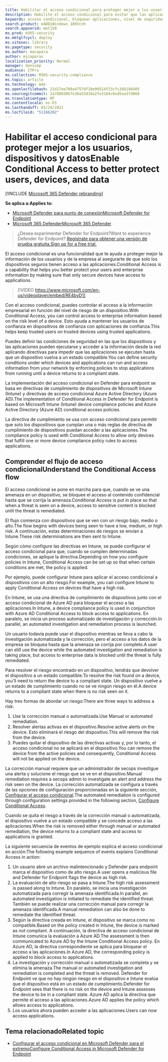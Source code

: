 ```yaml
---
title: Habilitar el acceso condicional para proteger mejor a los usuarios, dispositivos y datos
description: Habilite el acceso condicional para evitar que las aplicaciones se ejecuten si un dispositivo se considera en riesgo y se determina que una aplicación no es compatible.
keywords: acceso condicional, bloquear aplicaciones, nivel de seguridad, intune,
search.product: eADQiWindows 10XVcnh
search.appverid: met150
ms.prod: m365-security
ms.mktglfcycl: deploy
ms.sitesec: library
ms.pagetype: security
ms.author: macapara
author: mjcaparas
localization_priority: Normal
manager: dansimp
audience: ITPro
ms.collection: M365-security-compliance
ms.topic: article
ms.technology: mde
ms.openlocfilehash: 21d17ee789a4757df10e99514f23cfc26b186405
ms.sourcegitcommit: 2a708650b7e30a53d10a2fe3164c6ed5ea37d868
ms.translationtype: MT
ms.contentlocale: es-ES
ms.lasthandoff: 03/24/2021
ms.locfileid: "51166202"
---
```

# <a name="enable-conditional-access-to-better-protect-users-devices-and-data"></a><span data-ttu-id="0a313-104">Habilitar el acceso condicional para proteger mejor a los usuarios, dispositivos y datos</span><span class="sxs-lookup"><span data-stu-id="0a313-104">Enable Conditional Access to better protect users, devices, and data</span></span> 

[!INCLUDE [Microsoft 365 Defender rebranding](../../includes/microsoft-defender.md)]

<span data-ttu-id="0a313-105">**Se aplica a:**</span><span class="sxs-lookup"><span data-stu-id="0a313-105">**Applies to:**</span></span>
- [<span data-ttu-id="0a313-106">Microsoft Defender para punto de conexión</span><span class="sxs-lookup"><span data-stu-id="0a313-106">Microsoft Defender for Endpoint</span></span>](https://go.microsoft.com/fwlink/p/?linkid=2154037)
- [<span data-ttu-id="0a313-107">Microsoft 365 Defender</span><span class="sxs-lookup"><span data-stu-id="0a313-107">Microsoft 365 Defender</span></span>](https://go.microsoft.com/fwlink/?linkid=2118804)

><span data-ttu-id="0a313-108">¿Desea experimentar Defender for Endpoint?</span><span class="sxs-lookup"><span data-stu-id="0a313-108">Want to experience Defender for Endpoint?</span></span> [<span data-ttu-id="0a313-109">Regístrate para obtener una versión de prueba gratuita.</span><span class="sxs-lookup"><span data-stu-id="0a313-109">Sign up for a free trial.</span></span>](https://www.microsoft.com/microsoft-365/windows/microsoft-defender-atp?ocid=docs-wdatp-conditionalaccess-abovefoldlink)

<span data-ttu-id="0a313-110">El acceso condicional es una funcionalidad que te ayuda a proteger mejor la información de los usuarios y de la empresa al asegurarte de que solo los dispositivos seguros tienen acceso a las aplicaciones.</span><span class="sxs-lookup"><span data-stu-id="0a313-110">Conditional Access is a capability that helps you better protect your users and enterprise information by making sure that only secure devices have access to applications.</span></span>

> [!VIDEO https://www.microsoft.com/en-us/videoplayer/embed/RE4byD1]

<span data-ttu-id="0a313-111">Con el acceso condicional, puedes controlar el acceso a la información empresarial en función del nivel de riesgo de un dispositivo.</span><span class="sxs-lookup"><span data-stu-id="0a313-111">With Conditional Access, you can control access to enterprise information based on the risk level of a device.</span></span> <span data-ttu-id="0a313-112">Esto ayuda a mantener los usuarios de confianza en dispositivos de confianza con aplicaciones de confianza.</span><span class="sxs-lookup"><span data-stu-id="0a313-112">This helps keep trusted users on trusted devices using trusted applications.</span></span>

<span data-ttu-id="0a313-113">Puedes definir las condiciones de seguridad en las que los dispositivos y las aplicaciones pueden ejecutarse y acceder a la información desde la red aplicando directivas para impedir que las aplicaciones se ejecuten hasta que un dispositivo vuelva a un estado compatible.</span><span class="sxs-lookup"><span data-stu-id="0a313-113">You can define security conditions under which devices and applications can run and access information from your network by enforcing policies to stop applications from running until a device returns to a compliant state.</span></span> 

<span data-ttu-id="0a313-114">La implementación del acceso condicional en Defender para endpoint se basa en directivas de cumplimiento de dispositivos de Microsoft Intune (Intune) y directivas de acceso condicional Azure Active Directory (Azure AD).</span><span class="sxs-lookup"><span data-stu-id="0a313-114">The implementation of Conditional Access in Defender for Endpoint is based on Microsoft Intune (Intune) device compliance policies and Azure Active Directory (Azure AD) conditional access policies.</span></span> 

<span data-ttu-id="0a313-115">La directiva de cumplimiento se usa con acceso condicional para permitir que solo los dispositivos que cumplan una o más reglas de directiva de cumplimiento de dispositivos puedan acceder a las aplicaciones.</span><span class="sxs-lookup"><span data-stu-id="0a313-115">The compliance policy is used with Conditional Access to allow only devices that fulfill one or more device compliance policy rules to access applications.</span></span> 

## <a name="understand-the-conditional-access-flow"></a><span data-ttu-id="0a313-116">Comprender el flujo de acceso condicional</span><span class="sxs-lookup"><span data-stu-id="0a313-116">Understand the Conditional Access flow</span></span>
<span data-ttu-id="0a313-117">El acceso condicional se pone en marcha para que, cuando se ve una amenaza en un dispositivo, se bloquee el acceso al contenido confidencial hasta que se corrija la amenaza.</span><span class="sxs-lookup"><span data-stu-id="0a313-117">Conditional Access is put in place so that when a threat is seen on a device, access to sensitive content is blocked until the threat is remediated.</span></span> 

<span data-ttu-id="0a313-118">El flujo comienza con dispositivos que se ven con un riesgo bajo, medio o alto.</span><span class="sxs-lookup"><span data-stu-id="0a313-118">The flow begins with devices being seen to have a low, medium, or high risk.</span></span> <span data-ttu-id="0a313-119">A continuación, estas determinaciones de riesgos se envían a Intune.</span><span class="sxs-lookup"><span data-stu-id="0a313-119">These risk determinations are then sent to Intune.</span></span> 

<span data-ttu-id="0a313-120">Según cómo configure las directivas en Intune, se puede configurar el acceso condicional para que, cuando se cumplen determinadas condiciones, se aplique la directiva.</span><span class="sxs-lookup"><span data-stu-id="0a313-120">Depending on how you configure policies in Intune, Conditional Access can be set up so that when certain conditions are met, the policy is applied.</span></span>

<span data-ttu-id="0a313-121">Por ejemplo, puede configurar Intune para aplicar el acceso condicional a dispositivos con un alto riesgo.</span><span class="sxs-lookup"><span data-stu-id="0a313-121">For example, you can configure Intune to apply Conditional Access on devices that have a high risk.</span></span>

<span data-ttu-id="0a313-122">En Intune, se usa una directiva de cumplimiento de dispositivos junto con el acceso condicional de Azure AD para bloquear el acceso a las aplicaciones.</span><span class="sxs-lookup"><span data-stu-id="0a313-122">In Intune, a device compliance policy is used in conjunction with Azure AD Conditional Access to block access to applications.</span></span> <span data-ttu-id="0a313-123">En paralelo, se inicia un proceso automatizado de investigación y corrección.</span><span class="sxs-lookup"><span data-stu-id="0a313-123">In parallel, an automated investigation and remediation process is launched.</span></span>

 <span data-ttu-id="0a313-124">Un usuario todavía puede usar el dispositivo mientras se lleva a cabo la investigación automatizada y la corrección, pero el acceso a los datos de la empresa se bloquea hasta que la amenaza se corrija por completo.</span><span class="sxs-lookup"><span data-stu-id="0a313-124">A user can still use the device while the automated investigation and remediation is taking place, but access to enterprise data is blocked until the threat is fully remediated.</span></span> 

<span data-ttu-id="0a313-125">Para resolver el riesgo encontrado en un dispositivo, tendrás que devolver el dispositivo a un estado compatible.</span><span class="sxs-lookup"><span data-stu-id="0a313-125">To resolve the risk found on a device, you'll need to return the device to a compliant state.</span></span> <span data-ttu-id="0a313-126">Un dispositivo vuelve a un estado de cumplimiento cuando no se ve ningún riesgo en él.</span><span class="sxs-lookup"><span data-stu-id="0a313-126">A device returns to a compliant state when there is no risk seen on it.</span></span> 

<span data-ttu-id="0a313-127">Hay tres formas de abordar un riesgo:</span><span class="sxs-lookup"><span data-stu-id="0a313-127">There are three ways to address a risk:</span></span>
1. <span data-ttu-id="0a313-128">Use la corrección manual o automatizada.</span><span class="sxs-lookup"><span data-stu-id="0a313-128">Use Manual or automated remediation.</span></span>
2. <span data-ttu-id="0a313-129">Resolver alertas activas en el dispositivo.</span><span class="sxs-lookup"><span data-stu-id="0a313-129">Resolve active alerts on the device.</span></span> <span data-ttu-id="0a313-130">Esto eliminará el riesgo del dispositivo.</span><span class="sxs-lookup"><span data-stu-id="0a313-130">This will remove the risk from the device.</span></span>
3. <span data-ttu-id="0a313-131">Puedes quitar el dispositivo de las directivas activas y, por lo tanto, el acceso condicional no se aplicará en el dispositivo.</span><span class="sxs-lookup"><span data-stu-id="0a313-131">You can remove the device from the active policies and consequently, Conditional Access will not be applied on the device.</span></span> 

<span data-ttu-id="0a313-132">La corrección manual requiere que un administrador de secops investigue una alerta y solucione el riesgo que se ve en el dispositivo.</span><span class="sxs-lookup"><span data-stu-id="0a313-132">Manual remediation requires a secops admin to investigate an alert and address the risk seen on the device.</span></span> <span data-ttu-id="0a313-133">La corrección automatizada se configura a través de las opciones de configuración proporcionadas en la siguiente sección, [Configurar el acceso condicional](configure-conditional-access.md).</span><span class="sxs-lookup"><span data-stu-id="0a313-133">The automated remediation is configured through configuration settings provided in the following section, [Configure Conditional Access](configure-conditional-access.md).</span></span>

<span data-ttu-id="0a313-134">Cuando se quita el riesgo a través de la corrección manual o automatizada, el dispositivo vuelve a un estado compatible y se concede acceso a las aplicaciones.</span><span class="sxs-lookup"><span data-stu-id="0a313-134">When the risk is removed either through manual or automated remediation, the device returns to a compliant state and access to applications is granted.</span></span>

<span data-ttu-id="0a313-135">La siguiente secuencia de eventos de ejemplo explica el acceso condicional en acción:</span><span class="sxs-lookup"><span data-stu-id="0a313-135">The following example sequence of events explains Conditional Access in action:</span></span>

1. <span data-ttu-id="0a313-136">Un usuario abre un archivo malintencionado y Defender para endpoint marca el dispositivo como de alto riesgo.</span><span class="sxs-lookup"><span data-stu-id="0a313-136">A user opens a malicious file and Defender for Endpoint flags the device as high risk.</span></span>
2. <span data-ttu-id="0a313-137">La evaluación de alto riesgo se pasa a Intune.</span><span class="sxs-lookup"><span data-stu-id="0a313-137">The high risk assessment is passed along to Intune.</span></span> <span data-ttu-id="0a313-138">En paralelo, se inicia una investigación automatizada para corregir la amenaza identificada.</span><span class="sxs-lookup"><span data-stu-id="0a313-138">In parallel, an automated investigation is initiated to remediate the identified threat.</span></span> <span data-ttu-id="0a313-139">También se puede realizar una corrección manual para corregir la amenaza identificada.</span><span class="sxs-lookup"><span data-stu-id="0a313-139">A manual remediation can also be done to remediate the identified threat.</span></span>
3. <span data-ttu-id="0a313-140">Según la directiva creada en Intune, el dispositivo se marca como no compatible.</span><span class="sxs-lookup"><span data-stu-id="0a313-140">Based on the policy created in Intune, the device is marked as not compliant.</span></span> <span data-ttu-id="0a313-141">A continuación, la directiva de acceso condicional de Intune comunica la evaluación a Azure AD.</span><span class="sxs-lookup"><span data-stu-id="0a313-141">The assessment is then communicated to Azure AD by the Intune Conditional Access policy.</span></span> <span data-ttu-id="0a313-142">En Azure AD, la directiva correspondiente se aplica para bloquear el acceso a las aplicaciones.</span><span class="sxs-lookup"><span data-stu-id="0a313-142">In Azure AD, the corresponding policy is applied to block access to applications.</span></span>
4. <span data-ttu-id="0a313-143">La investigación y corrección manual o automatizada se completa y se elimina la amenaza.</span><span class="sxs-lookup"><span data-stu-id="0a313-143">The manual or automated investigation and remediation is completed and the threat is removed.</span></span> <span data-ttu-id="0a313-144">Defender for Endpoint ve que no hay ningún riesgo en el dispositivo e Intune evalúa que el dispositivo está en un estado de cumplimiento.</span><span class="sxs-lookup"><span data-stu-id="0a313-144">Defender for Endpoint sees that there is no risk on the device and Intune assesses the device to be in a compliant state.</span></span> <span data-ttu-id="0a313-145">Azure AD aplica la directiva que permite el acceso a las aplicaciones.</span><span class="sxs-lookup"><span data-stu-id="0a313-145">Azure AD applies the policy which allows access to applications.</span></span>
5. <span data-ttu-id="0a313-146">Los usuarios ahora pueden acceder a las aplicaciones.</span><span class="sxs-lookup"><span data-stu-id="0a313-146">Users can now access applications.</span></span>

 
## <a name="related-topic"></a><span data-ttu-id="0a313-147">Tema relacionado</span><span class="sxs-lookup"><span data-stu-id="0a313-147">Related topic</span></span>
- [<span data-ttu-id="0a313-148">Configurar el acceso condicional en Microsoft Defender para el extremo</span><span class="sxs-lookup"><span data-stu-id="0a313-148">Configure Conditional Access in Microsoft Defender for Endpoint</span></span>](configure-conditional-access.md)
